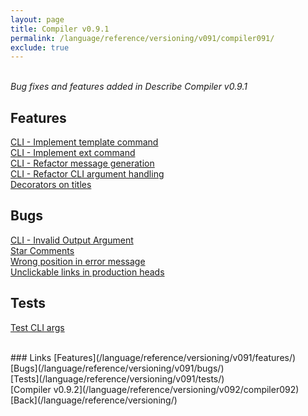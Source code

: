 ```yaml
---
layout: page
title: Compiler v0.9.1
permalink: /language/reference/versioning/v091/compiler091/
exclude: true
---
```

<br>_Bug fixes and features added in Describe Compiler v0.9.1_

## Features
[CLI - Implement template command](/language/reference/versioning/v091/features/feature-1/)<br>
[CLI - Implement ext command](/language/reference/versioning/v091/features/feature-2/)<br>
[CLI - Refactor message generation](/language/reference/versioning/v091/features/feature-3/)<br>
[CLI - Refactor CLI argument handling](/language/reference/versioning/v091/features/feature-4/)<br>
[Decorators on titles](/language/reference/versioning/v091/features/feature-5/)<br>

## Bugs
[CLI - Invalid Output Argument](/language/reference/versioning/v091/bugs/bug-1/)<br>
[Star Comments](/language/reference/versioning/v091/bugs/bug-2/)<br>
[Wrong position in error message](/language/reference/versioning/v091/bugs/bug-3/)<br>
[Unclickable links in production heads](/language/reference/versioning/v091/bugs/bug-4/)<br>
  
## Tests
[Test CLI args](/language/reference/versioning/v091/tests/test-1/)<br>


<br>
### Links
[Features](/language/reference/versioning/v091/features/)<br>
[Bugs](/language/reference/versioning/v091/bugs/)<br>
[Tests](/language/reference/versioning/v091/tests/)<br>
[Compiler v0.9.2](/language/reference/versioning/v092/compiler092)<br>
[Back](/language/reference/versioning/)
